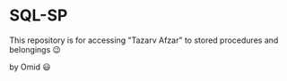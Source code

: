 # SQL-SP

This repository is for accessing "Tazarv Afzar" to stored procedures and belongings :wink:


by Omid 😃
